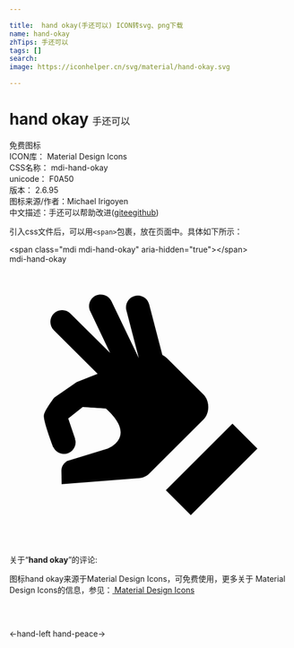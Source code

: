 ```yaml
---

title:  hand okay(手还可以) ICON转svg、png下载
name: hand-okay
zhTips: 手还可以
tags: []
search: 
image: https://iconhelper.cn/svg/material/hand-okay.svg

---
```


# hand okay  <small style="font-size: 60%;font-weight: 100">手还可以</small>


<div class="detail-page">
<p>
<span><span class="badge-success badge">免费图标</span> </span>
<br/>
<span>
ICON库：
<span class="badge-secondary badge">Material Design Icons</span> 
</span>
<br/>
<span>
CSS名称：
<span class="badge-secondary badge">mdi-hand-okay</span> 
</span>
<br/>
<span>
unicode：
<span class="badge-secondary badge">F0A50</span> 
<copy-btn content='F0A50' btn-title=""></copy-btn>
<copy-btn :content='String.fromCodePoint(parseInt("F0A50", 16))' btn-title="复制U"></copy-btn>
</span>
<br/>
<span>
版本：
<span class="badge-secondary badge">2.6.95</span> 
</span>
<br/>
<span>图标来源/作者：<span class="badge-light badge">Michael Irigoyen</span></span> 
<br/>
<span class="zh-detail">中文描述：<span class="badge-primary badge">手还可以</span><span class="help-link"><span>帮助改进</span>(<a href="https://gitee.com/liuwave/icon-helper/edit/master/json/material/hand-okay.json" target="_blank" rel="noopener noreferrer">gitee</a><a href="https://github.com/liuwave/icon-helper/edit/master/json/material/hand-okay.json" target="_blank" rel="noopener noreferrer">github</a></span>)</span><br/>
</p>
</div>
<div class="alert alert-dark">
  <i class="mdi mdi-hand-okay mdi-48px"></i>
  <i class="mdi mdi-hand-okay mdi-36px"></i>
  <i class="mdi mdi-hand-okay mdi-24px"></i>
  <i class="mdi mdi-hand-okay mdi-18px"></i>
</div>
<div>
  <p>引入css文件后，可以用<code>&lt;span&gt;</code>包裹，放在页面中。具体如下所示：    
  </p>
  <div class="alert alert-primary" style="font-size: 14px">
    &lt;span class="mdi mdi-hand-okay" aria-hidden="true"&gt;&lt;/span&gt;
    <copy-btn content='<span class="mdi mdi-hand-okay" aria-hidden="true"></span>'></copy-btn>
  </div>
  <div class="alert alert-secondary">
    <i class="mdi mdi-hand-okay"
    style="font-size: 24px"
    aria-hidden="true"></i> mdi-hand-okay
    <copy-btn content="mdi-hand-okay" btn-title="复制图标名称"></copy-btn>
  </div>
</div>
<div id="svg" class="svg-wrap">
<svg xmlns="http://www.w3.org/2000/svg" viewBox="0 0 24 24"><path d="M13.3,19.26L18.96,13.61L21.08,15.73L15.42,21.38L13.3,19.26M16.5,11.13L13.4,8.05C13.27,7.92 13.13,7.83 13,7.76L11.88,3.47C11.74,2.93 11.2,2.61 10.66,2.75C10.13,2.88 9.81,3.43 9.94,3.96L11,8.03V8.03L8.67,3.19C8.44,2.69 7.84,2.5 7.34,2.71C6.84,2.95 6.63,3.55 6.87,4.05L8.56,7.59L5.19,4.25C4.8,3.86 4.16,3.86 3.77,4.25C3.38,4.65 3.39,5.28 3.78,5.67L7.5,9.37L6.8,9.64L5.72,10.07L3.81,11.39C3.81,11.39 3,12.44 2.93,12.89C2.85,13.34 3.72,15.6 3.72,15.6H3.73C3.89,15.94 4.23,16.18 4.63,16.18A1,1 0 0,0 5.63,15.18C5.63,15.08 5.6,15 5.57,14.91L5.59,14.9L5,13.17L6.23,12.19C6.7,12.21 7.71,12.29 8.2,12.32C10.93,14.77 8.35,15.73 8.35,15.73L4.89,16.79L4.72,16.93C4.5,17.13 4.41,17.4 4.42,17.68L4.44,18.75L10.87,18.25C11.25,18.26 11.61,18.12 11.89,17.85L16.5,13.25C17.03,12.71 17.05,11.7 16.5,11.13Z" /></svg>
</div>
<detail full-name='mdi-hand-okay'></detail>
<div class="icon-detail__container">
<p>关于“<b>hand okay</b>”的评论:</p>
</div>
<Vssue title="关于“hand okay”的评论" />    
<div><p>图标hand okay来源于Material Design Icons，可免费使用，更多关于 Material Design Icons的信息，参见：<a target="_blank" href="https://iconhelper.cn/material.html"> Material Design Icons</a>
</p></div>

<div style="padding:2rem 0 " class="page-nav"><p class="inner"><span class="prev">←<router-link to="/icon/hand-left.html">hand-left</router-link></span> <span class="next"><router-link to="/icon/hand-peace.html">hand-peace</router-link>→</span></p></div>

